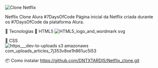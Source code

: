 ![Clone Netflix](https://github.com/user-attachments/assets/a82c1191-3ddc-4832-981e-d2c858cfe09d)

Netflix Clone Alura 
#7DaysOfCode
Página inicial da Netflix criada durante os #7DaysOfCode da plataforma Alura.

🚀 Tecnologias
🔹 HTML5 ![HTML5_logo_and_wordmark svg](https://github.com/user-attachments/assets/f44f2238-7fa6-46cb-b64b-2927ce6481cf)

🔹 CSS ![https___dev-to-uploads s3 amazonaws com_uploads_articles_7j353v8xe1h861uc5i53](https://github.com/user-attachments/assets/a7c38255-672c-4ca4-9f56-48630f844975)

📦 Como instalar
https://github.com/DNTXTARDIS/Netflix_clone.git
